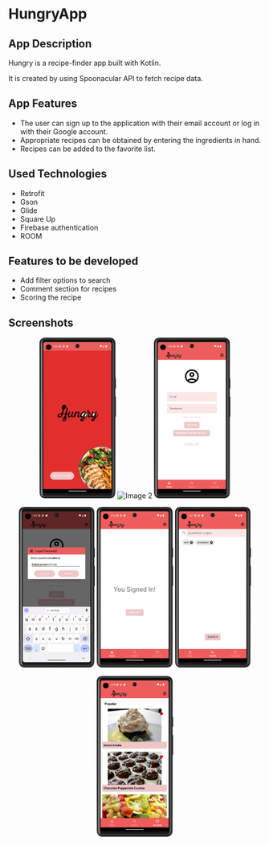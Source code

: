 # HungryApp

## App Description
Hungry is a recipe-finder app built with Kotlin.

It is created by using Spoonacular API to fetch recipe data.

## App Features
- The user can sign up to the application with their email account or log in with their Google account.
- Appropriate recipes can be obtained by entering the ingredients in hand.
- Recipes can be added to the favorite list.

## Used Technologies
- Retrofit
- Gson
- Glide
- Square Up
- Firebase authentication
- ROOM 

## Features to be developed
 - Add filter options to search
 - Comment section for recipes
 - Scoring the recipe

## Screenshots
<!-- First Row -->
<p align="center">
  <img src="https://github.com/EbrarTikit/HungryApp/blob/master/Screenshots/Screenshot_20230803_170516.png" alt="Image 1" width="30%">
  <img src="https://github.com/EbrarTikit/HungryApp/blob/master/Screenshots/Home_ss.png" alt="Image 2" width="30%">
  <img src="https://github.com/EbrarTikit/HungryApp/blob/master/Screenshots/SignIn.png" alt="Image 3" width="30%">
</p>

<!-- Second Row -->
<p align="center">
  <img src="https://github.com/EbrarTikit/HungryApp/blob/master/Screenshots/ForgotPassword_ss.png" alt="Image 4" width="30%">
  <img src="https://github.com/EbrarTikit/HungryApp/blob/master/Screenshots/Screenshot_signout.png" alt="Image 5" width="30%">
  <img src="https://github.com/EbrarTikit/HungryApp/blob/master/Screenshots/Screenshot_search.png" alt="Image 6" width="30%">
</p>

<!-- Third Row -->
<p align="center">
  <img src="https://github.com/EbrarTikit/HungryApp/blob/master/Screenshots/Screenshot_favorite.png" alt="Image 7" width="30%">
  <!-- Add other images here -->
</p>


